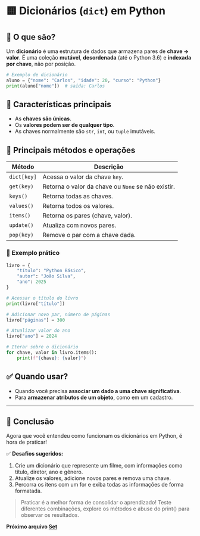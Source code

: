 # 🟨 Dicionários (`dict`) em Python

## 📌 O que são?

Um **dicionário** é uma estrutura de dados que armazena pares de **chave → valor**. É uma coleção **mutável**, **desordenada** (até o Python 3.6) e **indexada por chave**, não por posição.

```python
# Exemplo de dicionário
aluno = {"nome": "Carlos", "idade": 20, "curso": "Python"}
print(aluno["nome"])  # saída: Carlos
```

## 🔑 Características principais

* As **chaves são únicas**.
* Os **valores podem ser de qualquer tipo**.
* As chaves normalmente são `str`, `int`, ou `tuple` imutáveis.

## 🧰 Principais métodos e operações

| Método      | Descrição                                          |
| ----------- | -------------------------------------------------- |
| `dict[key]` | Acessa o valor da chave `key`.                     |
| `get(key)`  | Retorna o valor da chave ou `None` se não existir. |
| `keys()`    | Retorna todas as chaves.                           |
| `values()`  | Retorna todos os valores.                          |
| `items()`   | Retorna os pares (chave, valor).                   |
| `update()`  | Atualiza com novos pares.                          |
| `pop(key)`  | Remove o par com a chave dada.                     |

### 🧪 Exemplo prático

```python
livro = {
    "título": "Python Básico",
    "autor": "João Silva",
    "ano": 2025
}

# Acessar o título do livro
print(livro["título"])

# Adicionar novo par, número de páginas 
livro["páginas"] = 300

# Atualizar valor do ano 
livro["ano"] = 2024

# Iterar sobre o dicionário
for chave, valor in livro.items():
    print(f"{chave}: {valor}")
```

## ✅ Quando usar?

* Quando você precisa **associar um dado a uma chave significativa**.
* Para **armazenar atributos de um objeto**, como em um cadastro.

---

## 📝 Conclusão

Agora que você entendeu como funcionam os dicionários em Python, é hora de praticar!

✅ **Desafios sugeridos:**

1. Crie um dicionário que represente um filme, com informações como título, diretor, ano e gênero.
2. Atualize os valores, adicione novos pares e remova uma chave.
3. Percorra os itens com um for e exiba todas as informações de forma formatada.

> Praticar é a melhor forma de consolidar o aprendizado! Teste diferentes combinações, explore os métodos e abuse do print() para observar os resultados.

**Próximo arquivo [Set](04_set.md)**